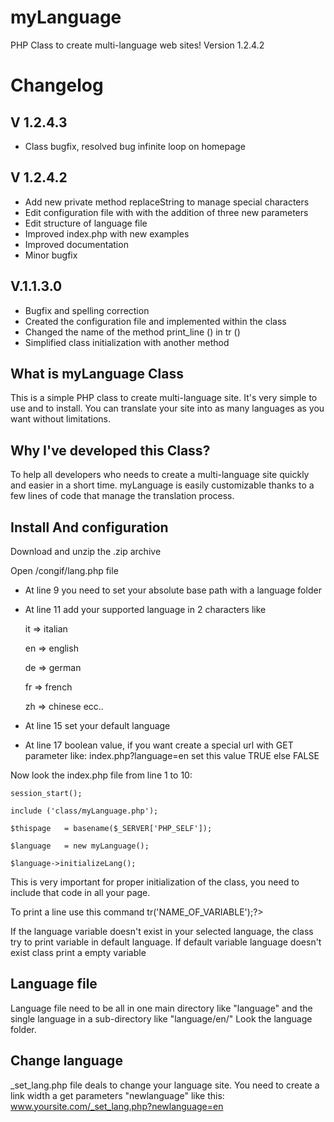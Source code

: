 myLanguage 
==========

PHP Class to create multi-language web sites!
Version 1.2.4.2

Changelog
=

V 1.2.4.3
-

- Class bugfix, resolved bug infinite loop on homepage


V 1.2.4.2
-

- Add new private method replaceString to manage special characters
- Edit configuration file with with the addition of three new parameters
- Edit structure of language file
- Improved index.php with new examples
- Improved documentation
- Minor bugfix

V.1.1.3.0
-

- Bugfix and spelling correction
- Created the configuration file and implemented within the class
- Changed the name of the method print_line () in tr ()
- Simplified class initialization with another method

What is myLanguage Class
-
This is a simple PHP class to create multi-language site. It's very simple to use and to install.
You can translate your site into as many languages as you want without limitations.

Why I've developed this Class?
-
To help all developers who needs to create a multi-language site quickly and easier in a short time. myLanguage is easily customizable thanks to a few lines of code that manage the translation process.


Install And configuration
-
Download and unzip the .zip archive

Open /congif/lang.php file
- At line 9 you need to set your absolute base path with a language folder 
- At line 11 add your supported language in 2 characters like

	it => italian

	en => english

	de => german

	fr => french

	zh => chinese
 ecc..
 
- At line 15 set your default language
- At line 17 boolean value, if you want create a special url with GET parameter like: index.php?language=en set this value TRUE else FALSE


Now look the index.php file from line 1 to 10:


	session_start();
	
	include ('class/myLanguage.php'); 
	
	$thispage	= basename($_SERVER['PHP_SELF']);
	
	$language	= new myLanguage();
	
	$language->initializeLang();
	

This is very important for proper initialization of the class, you need to include that code in all your page.

To print a line use this command  <?=$language->tr('NAME_OF_VARIABLE');?> 

If the language variable doesn't exist in your selected language, the class try to print variable in default language. If default variable language doesn't exist class print a empty variable

Language file
-
Language file need to be all in one main directory like "language" and the single language in a sub-directory like "language/en/"
Look the language folder.

Change language
-
_set_lang.php file deals to change your language site.
You need to create a link width a get parameters "newlanguage" like this: www.yoursite.com/_set_lang.php?newlanguage=en


